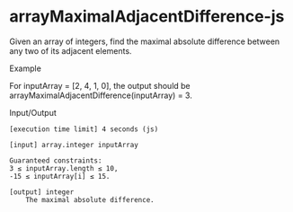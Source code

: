 # arrayMaximalAdjacentDifference-js
Given an array of integers, find the maximal absolute difference between any two of its adjacent elements.

Example

For inputArray = [2, 4, 1, 0], the output should be
arrayMaximalAdjacentDifference(inputArray) = 3.

Input/Output

    [execution time limit] 4 seconds (js)

    [input] array.integer inputArray

    Guaranteed constraints:
    3 ≤ inputArray.length ≤ 10,
    -15 ≤ inputArray[i] ≤ 15.

    [output] integer
        The maximal absolute difference.
